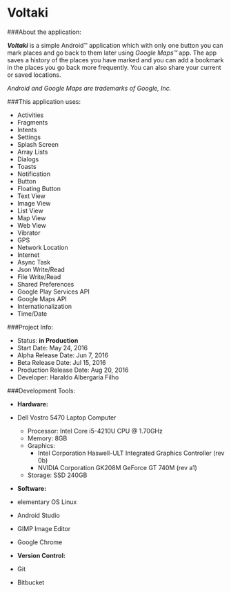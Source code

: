 # Voltaki

###About the application:

**_Voltaki_** is a simple Android™ application which with only one button you can mark places and go back to them later using *Google Maps™* app. 
The app saves a history of the places you have marked and you can add a bookmark in the places you go back more frequently. 
You can also share your current or saved locations.

*Android and Google Maps are trademarks of Google, Inc.*

###This application uses:

- Activities
- Fragments
- Intents
- Settings
- Splash Screen
- Array Lists
- Dialogs
- Toasts
- Notification
- Button
- Floating Button
- Text View
- Image View
- List View
- Map View
- Web View
- Vibrator
- GPS
- Network Location
- Internet
- Async Task
- Json Write/Read
- File Write/Read
- Shared Preferences
- Google Play Services API
- Google Maps API
- Internationalization
- Time/Date

###Project Info:

- Status: **in Production**
- Start Date: May 24, 2016
- Alpha Release Date: Jun 7, 2016
- Beta Release Date: Jul 15, 2016
- Production Release Date: Aug 20, 2016
- Developer: Haraldo Albergaria Filho

###Development Tools:

- **Hardware:**

 - Dell Vostro 5470 Laptop Computer
    - Processor: Intel Core i5-4210U CPU @ 1.70GHz
    - Memory: 8GB
    - Graphics:
      - Intel Corporation Haswell-ULT Integrated Graphics Controller (rev 0b)
      - NVIDIA Corporation GK208M GeForce GT 740M (rev a1)
    - Storage: SSD 240GB
 
- **Software:**

 - elementary OS Linux
 - Android Studio
 - GIMP Image Editor
 - Google Chrome
 
- **Version Control:**

 - Git
 - Bitbucket

